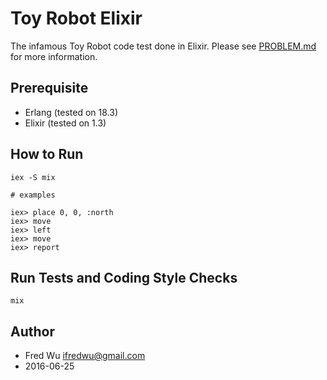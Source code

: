 # Toy Robot Elixir

The infamous Toy Robot code test done in Elixir. Please see [PROBLEM.md](PROBLEM.md) for more information.

## Prerequisite

- Erlang (tested on 18.3)
- Elixir (tested on 1.3)

## How to Run

    iex -S mix

    # examples

    iex> place 0, 0, :north
    iex> move
    iex> left
    iex> move
    iex> report

## Run Tests and Coding Style Checks

    mix

## Author

- Fred Wu <ifredwu@gmail.com>
- 2016-06-25
